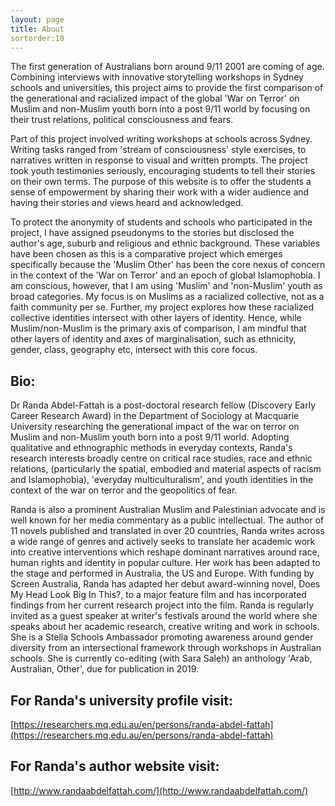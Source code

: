 ```yaml
---
layout: page
title: About
sortorder:10
---
```


The first generation of Australians born around 9/11 2001 are coming of age. Combining interviews with innovative storytelling workshops in Sydney schools and universities, this project aims to provide the first comparison of the generational and racialized impact of the global 'War on Terror' on Muslim and non-Muslim youth born into a post 9/11 world by focusing on their trust relations, political consciousness and fears.

Part of this project involved writing workshops at schools across Sydney. Writing tasks ranged from 'stream of consciousness' style exercises, to narratives written in response to visual and written prompts. The project took youth testimonies seriously, encouraging students to tell their stories on their own terms. The purpose of this website is to offer the students a sense of empowerment by sharing their work with a wider audience and having their stories and views heard and acknowledged.

To protect the anonymity of students and schools who participated in the project, I have assigned pseudonyms to the stories but disclosed the author's age, suburb and religious and ethnic background. These variables have been chosen as this is a comparative project which emerges specifically because the 'Muslim Other' has been the core nexus of concern in the context of the 'War on Terror' and an epoch of global Islamophobia. I am conscious, however, that I am using 'Muslim' and 'non-Muslim' youth as broad categories. My focus is on Muslims as a racialized collective, not as a faith community per se. Further, my project explores how these racialized collective identities intersect with other layers of identity. Hence, while Muslim/non-Muslim is the primary axis of comparison, I am mindful that other layers of identity and axes of marginalisation, such as ethnicity, gender, class, geography etc, intersect with this core focus.

## Bio:

Dr Randa Abdel-Fattah is a post-doctoral research fellow (Discovery Early Career Research Award) in the Department of Sociology at Macquarie University researching the generational impact of the war on terror on Muslim and non-Muslim youth born into a post 9/11 world. Adopting qualitative and ethnographic methods in everyday contexts, Randa's research interests broadly centre on critical race studies, race and ethnic relations, (particularly the spatial, embodied and material aspects of racism and Islamophobia), 'everyday multiculturalism', and youth identities in the context of the war on terror and the geopolitics of fear.

Randa is also a prominent Australian Muslim and Palestinian advocate and is well known for her media commentary as a public intellectual. The author of 11 novels published and translated in over 20 countries, Randa writes across a wide range of genres and actively seeks to translate her academic work into creative interventions which reshape dominant narratives around race, human rights and identity in popular culture. Her work has been adapted to the stage and performed in Australia, the US and Europe. With funding by Screen Australia, Randa has adapted her debut award-winning novel, Does My Head Look Big In This?, to a major feature film and has incorporated findings from her current research project into the film. Randa is regularly invited as a guest speaker at writer's festivals around the world where she speaks about her academic research, creative writing and work in schools. She is a Stella Schools Ambassador promoting awareness around gender diversity from an intersectional framework through workshops in Australian schools. She is currently co-editing (with Sara Saleh) an anthology 'Arab, Australian, Other', due for publication in 2019.

## For Randa's university profile visit:

[https://researchers.mq.edu.au/en/persons/randa-abdel-fattah](https://researchers.mq.edu.au/en/persons/randa-abdel-fattah)

## For Randa's author website visit:

[http://www.randaabdelfattah.com/](http://www.randaabdelfattah.com/)
